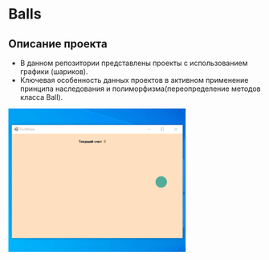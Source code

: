 # Balls
## Описание проекта

- В данном репозитории представлены проекты с использованием графики (шариков).
- Ключевая особенность данных проектов в активном применение принципа наследования и полиморфизма(переопределение методов класса Ball).



<p><img src="https://github.com/Alex-Tairov/Balls/blob/main/FN.gif" alt="screenshot" width=70%></p>
